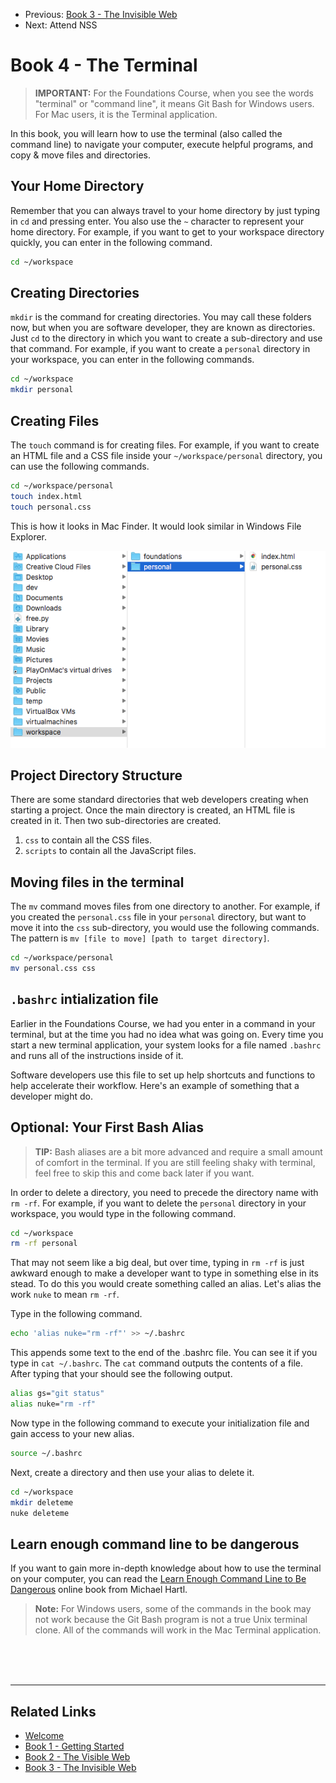<nav>
  <ul class="list list--books">
    <li class="left">
        <span>Previous:</span> <a href="../book-3-the-invisible-web">Book 3 - The Invisible Web</a>
    </li>
    <li class="right">
        <span>Next:</span> Attend NSS
    </li>
  </ul>
</nav>


# Book 4 - The Terminal

> **IMPORTANT:** For the Foundations Course, when you see the words "terminal" or "command line", it means Git Bash for Windows users. For Mac users, it is the Terminal application.

In this book, you will learn how to use the terminal (also called the command line) to navigate your computer, execute helpful programs, and copy & move files and directories.

## Your Home Directory

Remember that you can always travel to your home directory by just typing in `cd` and pressing enter. You also use the `~` character to represent your home directory. For example, if you want to get to your workspace directory quickly, you can enter in the following command.

```sh
cd ~/workspace
```

## Creating Directories

`mkdir` is the command for creating directories. You may call these folders now, but when you are software developer, they are known as directories. Just `cd` to the directory in which you want to create a sub-directory and use that command. For example, if you want to create a `personal` directory in your workspace, you can enter in the following commands.

```sh
cd ~/workspace
mkdir personal
```

## Creating Files

The `touch` command is for creating files. For example, if you want to create an HTML file and a CSS file inside your `~/workspace/personal` directory, you can use the following commands.

```sh
cd ~/workspace/personal
touch index.html
touch personal.css
```

This is how it looks in Mac Finder. It would look similar in Windows File Explorer.

![](./images/personal-directory.png)

## Project Directory Structure

There are some standard directories that web developers creating when starting a project. Once the main directory is created, an HTML file is created in it. Then two sub-directories are created.

1. `css` to contain all the CSS files.
1. `scripts` to contain all the JavaScript files.

## Moving files in the terminal

The `mv` command moves files from one directory to another. For example, if you created the `personal.css` file in your `personal` directory, but want to move it into the `css` sub-directory, you would use the following commands. The pattern is `mv [file to move] [path to target directory]`.

```sh
cd ~/workspace/personal
mv personal.css css
```

## `.bashrc` intialization file

Earlier in the Foundations Course, we had you enter in a command in your terminal, but at the time you had no idea what was going on. Every time you start a new terminal application, your system looks for a file named `.bashrc` and runs all of the instructions inside of it.

Software developers use this file to set up help shortcuts and functions to help accelerate their workflow. Here's an example of something that a developer might do.

## Optional: Your First Bash Alias

> **TIP:** Bash aliases are a bit more advanced and require a small amount of comfort in the terminal. If you are still feeling shaky with terminal, feel free to skip this and come back later if you want.

In order to delete a directory, you need to precede the directory name with `rm -rf`. For example, if you want to delete the `personal` directory in your workspace, you would type in the following command.

```sh
cd ~/workspace
rm -rf personal
```

That may not seem like a big deal, but over time, typing in `rm -rf` is just awkward enough to make a developer want to type in something else in its stead. To do this you would create something called an alias. Let's alias the work `nuke` to mean `rm -rf`.

Type in the following command.

```sh
echo 'alias nuke="rm -rf"' >> ~/.bashrc
```

This appends some text to the end of the .bashrc file. You can see it if you type in `cat ~/.bashrc`. The `cat` command outputs the contents of a file. After typing that your should see the following output.

```sh
alias gs="git status"
alias nuke="rm -rf"
```

Now type in the following command to execute your initialization file and gain access to your new alias.

```sh
source ~/.bashrc
```

Next, create a directory and then use your alias to delete it.

```sh
cd ~/workspace
mkdir deleteme
nuke deleteme
```

## Learn enough command line to be dangerous

If you want to gain more in-depth knowledge about how to use the terminal on your computer, you can read the [Learn Enough Command Line to Be Dangerous](https://www.learnenough.com/command-line-tutorial/basics) online book from Michael Hartl.

> **Note:** For Windows users, some of the commands in the book may not work because the Git Bash program is not a true Unix terminal clone. All of the commands will work in the Mac Terminal application.

<br/>
<br/>
<br/>

---

## Related Links

<ul>
    <li>
        <a href="../">Welcome</a>
    </li>
    <li>
        <a href="../book-1-your-computer/">Book 1 - Getting Started</a>
    </li>
    <li>
        <a href="../book-2-the-visible-web/">Book 2 - The Visible Web</a>
    </li>
    <li>
        <a href="../book-3-the-invisible-web/">Book 3 - The Invisible Web</a>
    </li>
</ul>
